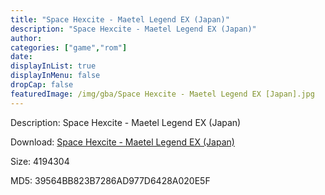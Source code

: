 ```yaml
---
title: "Space Hexcite - Maetel Legend EX (Japan)"
description: "Space Hexcite - Maetel Legend EX (Japan)"
author: 
categories: ["game","rom"]
date: 
displayInList: true
displayInMenu: false
dropCap: false
featuredImage: /img/gba/Space Hexcite - Maetel Legend EX [Japan].jpg
---
```


Description: Space Hexcite - Maetel Legend EX (Japan)

Download: <a style="text-decoration:underline;" href="https://mega.nz/#!7PASSAoC!33wTBX1mxZf4ZBKtd2rxpW6P8gvi5h4p4QMY4d2Xr7g" target = "_blank" rel = "nofollow" > Space Hexcite - Maetel Legend EX (Japan)</a>

Size: 4194304

MD5: 39564BB823B7286AD977D6428A020E5F


